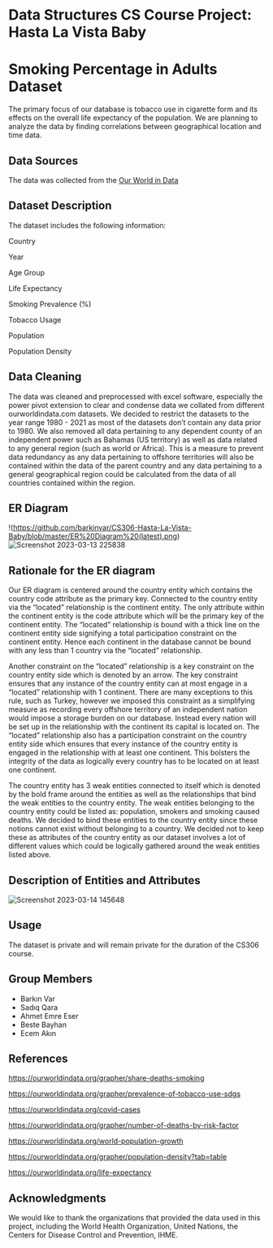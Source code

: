 # Data Structures CS Course Project: Hasta La Vista Baby

# Smoking Percentage in Adults Dataset

The primary focus of our database is tobacco use in cigarette form and its effects on the overall life expectancy of the population. We are planning to analyze the data by finding correlations between geographical location and time data. 

## Data Sources
The data was collected from the [Our World in Data](https://ourworldindata.org)

## Dataset Description
The dataset includes the following information:

Country

Year

Age Group

Life Expectancy

Smoking Prevalence (%)

Tobacco Usage

Population

Population Density



## Data Cleaning

The data was cleaned and preprocessed with excel software, especially the power pivot extension to clear and condense data we collated from different ourworldindata.com datasets. We decided to restrict the datasets to the year range 1980 - 2021 as most of the datasets don’t contain any data prior to 1980. We also removed all data pertaining to any dependent county of an independent power such as Bahamas (US territory) as well as data related to any general region (such as world or Africa). This is a measure to prevent data redundancy as any data pertaining to offshore territories will also be contained within the data of the parent country and any data pertaining to a general geographical region could be calculated from the data of all countries contained within the region.



## ER Diagram
!(https://github.com/barkinvar/CS306-Hasta-La-Vista-Baby/blob/master/ER%20Diagram%20(latest).png)
![Screenshot 2023-03-13 225838](https://user-images.githubusercontent.com/81559141/224802682-4f957fe7-84d0-4478-a4de-c2dcea6bc6d3.png)

## Rationale for the ER diagram

Our ER diagram is centered around the country entity which contains the country code attribute as the primary key. Connected to the country entity via the “located” relationship is the continent entity. The only attribute within the continent entity is the code attribute which will be the primary key of the continent entity. The “located” relationship is bound with a thick line on the continent entity side signifying a total participation constraint on the continent entity. Hence each continent in the database cannot be bound with any less than 1 country via the “located” relationship. 

Another constraint on the “located” relationship is a key constraint on the country entity side which is denoted by an arrow. The key constraint ensures that any instance of the country entity can at most engage in a “located” relationship with 1 continent. There are many exceptions to this rule, such as Turkey, however we imposed this constraint as a simplifying measure as recording every offshore territory of an independent nation would impose a storage burden on our database. Instead every nation will be set up in the relationship with the continent its capital is located on. The “located” relationship also has a participation constraint on the country entity side which ensures that every instance of the country entity is engaged in the relationship with at least one continent. This bolsters the integrity of the data as logically every country has to be located on at least one continent. 

The country entity has 3 weak entities connected to itself which is denoted by the bold frame around the entities as well as the relationships that bind the weak entities to the country entity. The weak entities belonging to the country entity could be listed as: population, smokers and smoking caused deaths. We decided to bind these entities to the country entity since these notions cannot exist without belonging to a country. We decided not to keep these as attributes of the country entity as our dataset involves a lot of different values which could be logically gathered around the weak entities listed above. 


## Description of Entities and Attributes
![Screenshot 2023-03-14 145648](https://user-images.githubusercontent.com/81559141/224981314-c59778d5-0e6e-4ff7-970e-4ed9e9b873b2.png)


## Usage
The dataset is private and will remain private for the duration of the CS306 course.

## Group Members
- Barkın Var
- Sadıq Qara
- Ahmet Emre Eser
- Beste Bayhan
- Ecem Akın

## References

https://ourworldindata.org/grapher/share-deaths-smoking

https://ourworldindata.org/grapher/prevalence-of-tobacco-use-sdgs

https://ourworldindata.org/covid-cases

https://ourworldindata.org/grapher/number-of-deaths-by-risk-factor

https://ourworldindata.org/world-population-growth

https://ourworldindata.org/grapher/population-density?tab=table

https://ourworldindata.org/life-expectancy



## Acknowledgments
We would like to thank the organizations that provided the data used in this project, including the World Health Organization, United Nations, the Centers for Disease Control and Prevention, IHME.
